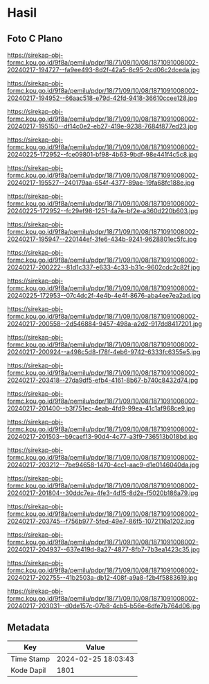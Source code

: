 # Hasil

## Foto C Plano

https://sirekap-obj-formc.kpu.go.id/9f8a/pemilu/pdpr/18/71/09/10/08/1871091008002-20240217-194727--fa9ee493-8d2f-42a5-8c95-2cd06c2dceda.jpg

https://sirekap-obj-formc.kpu.go.id/9f8a/pemilu/pdpr/18/71/09/10/08/1871091008002-20240217-194952--66aac518-e79d-42fd-9418-36610ccee128.jpg

https://sirekap-obj-formc.kpu.go.id/9f8a/pemilu/pdpr/18/71/09/10/08/1871091008002-20240217-195150--df14c0e2-eb27-419e-9238-7684f877ed23.jpg

https://sirekap-obj-formc.kpu.go.id/9f8a/pemilu/pdpr/18/71/09/10/08/1871091008002-20240225-172952--fce09801-bf98-4b63-9bdf-98e441f4c5c8.jpg

https://sirekap-obj-formc.kpu.go.id/9f8a/pemilu/pdpr/18/71/09/10/08/1871091008002-20240217-195527--240179aa-654f-4377-89ae-19fa68fc188e.jpg

https://sirekap-obj-formc.kpu.go.id/9f8a/pemilu/pdpr/18/71/09/10/08/1871091008002-20240225-172952--fc29ef98-1251-4a7e-bf2e-a360d220b603.jpg

https://sirekap-obj-formc.kpu.go.id/9f8a/pemilu/pdpr/18/71/09/10/08/1871091008002-20240217-195947--220144ef-3fe6-434b-9241-9628801ec5fc.jpg

https://sirekap-obj-formc.kpu.go.id/9f8a/pemilu/pdpr/18/71/09/10/08/1871091008002-20240217-200222--81d1c337-e633-4c33-b31c-9602cdc2c82f.jpg

https://sirekap-obj-formc.kpu.go.id/9f8a/pemilu/pdpr/18/71/09/10/08/1871091008002-20240225-172953--07c4dc2f-4e4b-4e4f-8676-aba4ee7ea2ad.jpg

https://sirekap-obj-formc.kpu.go.id/9f8a/pemilu/pdpr/18/71/09/10/08/1871091008002-20240217-200558--2d546884-9457-498a-a2d2-917dd8417201.jpg

https://sirekap-obj-formc.kpu.go.id/9f8a/pemilu/pdpr/18/71/09/10/08/1871091008002-20240217-200924--a498c5d8-f78f-4eb6-9742-6333fc6355e5.jpg

https://sirekap-obj-formc.kpu.go.id/9f8a/pemilu/pdpr/18/71/09/10/08/1871091008002-20240217-203418--27da9df5-efb4-4161-8b67-b740c8432d74.jpg

https://sirekap-obj-formc.kpu.go.id/9f8a/pemilu/pdpr/18/71/09/10/08/1871091008002-20240217-201400--b3f751ec-4eab-4fd9-99ea-41c1af968ce9.jpg

https://sirekap-obj-formc.kpu.go.id/9f8a/pemilu/pdpr/18/71/09/10/08/1871091008002-20240217-201503--b9caef13-90d4-4c77-a3f9-736513b018bd.jpg

https://sirekap-obj-formc.kpu.go.id/9f8a/pemilu/pdpr/18/71/09/10/08/1871091008002-20240217-203212--7be94658-1470-4cc1-aac9-d1e0146040da.jpg

https://sirekap-obj-formc.kpu.go.id/9f8a/pemilu/pdpr/18/71/09/10/08/1871091008002-20240217-201804--30ddc7ea-4fe3-4d15-8d2e-f5020b186a79.jpg

https://sirekap-obj-formc.kpu.go.id/9f8a/pemilu/pdpr/18/71/09/10/08/1871091008002-20240217-203745--f756b977-5fed-49e7-86f5-1072116a1202.jpg

https://sirekap-obj-formc.kpu.go.id/9f8a/pemilu/pdpr/18/71/09/10/08/1871091008002-20240217-204937--637e419d-8a27-4877-8fb7-7b3ea1423c35.jpg

https://sirekap-obj-formc.kpu.go.id/9f8a/pemilu/pdpr/18/71/09/10/08/1871091008002-20240217-202755--41b2503a-db12-408f-a9a8-f2b4f5883619.jpg

https://sirekap-obj-formc.kpu.go.id/9f8a/pemilu/pdpr/18/71/09/10/08/1871091008002-20240217-203031--d0de157c-07b8-4cb5-b56e-6dfe7b764d06.jpg


## Metadata

| Key        | Value               |
| ---------- | ------------------- |
| Time Stamp | 2024-02-25 18:03:43 |
| Kode Dapil | 1801                |



